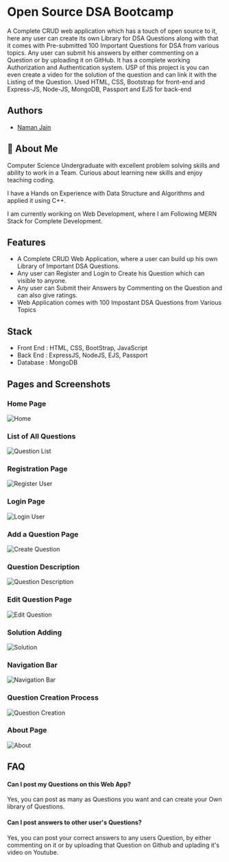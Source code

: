 
# Open Source DSA Bootcamp

A Complete CRUD web application which has a touch of open source to it, here any user
can create its own Library for DSA Questions along with that it comes with Pre-submitted 100 Important Questions for
DSA from various topics. Any user can submit his answers by either commenting on a Question or by uploading it on
GitHub. It has a complete working Authorization and Authentication system. USP of this project is you can even create a
video for the solution of the question and can link it with the Listing of the Question. Used HTML, CSS, Bootstrap for
front-end and Express-JS, Node-JS, MongoDB, Passport and EJS for back-end

## Authors

- [Naman Jain](https://www.github.com/namanjn619)

  
## 🚀 About Me
Computer Science Undergraduate with excellent problem solving skills and ability to work in a Team. Curious about learning new skills and enjoy teaching coding.

I have a Hands on Experience with Data Structure and Algorithms and applied it using C++.

I am currently woriking on Web Development, where I am Following MERN Stack for Complete Development.

  
## Features

- A Complete CRUD Web Application, where a user can build up his own Library of Important DSA Questions.
- Any user can Register and Login to Create his Question which can visible to anyone.
- Any user can Submit their Answers by Commenting on the Question and can also give ratings.
- Web Application comes with 100 Impostant DSA Questions from Various Topics


## Stack
- Front End : HTML, CSS, BootStrap, JavaScript
- Back End : ExpressJS, NodeJS, EJS, Passport
- Database : MongoDB
  
## Pages and Screenshots
### Home Page
![Home](https://github.com/namanjn619/DSA-Bootcamp/blob/master/Images/home.png)
### List of All Questions
![Question List](https://github.com/namanjn619/DSA-Bootcamp/blob/master/Images/question%20list.png)
### Registration Page
![Register User](https://github.com/namanjn619/DSA-Bootcamp/blob/master/Images/register%20user.png)
### Login Page
![Login User](https://github.com/namanjn619/DSA-Bootcamp/blob/master/Images/login%20page.png)
### Add a Question Page
![Create Question](https://github.com/namanjn619/DSA-Bootcamp/blob/master/Images/adding%20solution.png)
### Question Description
![Question Description](https://github.com/namanjn619/DSA-Bootcamp/blob/master/Images/question%20description.png)
### Edit Question Page
![Edit Question](https://github.com/namanjn619/DSA-Bootcamp/blob/master/Images/edit%20question.png)
### Solution Adding
![Solution](https://github.com/namanjn619/DSA-Bootcamp/blob/master/Images/adding%20solution.png)
### Navigation Bar
![Navigation Bar](https://github.com/namanjn619/DSA-Bootcamp/blob/master/Images/navigation.png)
### Question Creation Process
![Question Creation](https://github.com/namanjn619/DSA-Bootcamp/blob/master/Images/question%20creation.png)
### About Page
![About](https://github.com/namanjn619/DSA-Bootcamp/blob/master/Images/about.png)

  
## FAQ

#### Can I post my Questions on this Web App?

Yes, you can post as many as Questions you want and can create your Own library of Questions.

#### Can I post answers to other user's Questions?

Yes, you can post your correct answers to any users Question, by either commenting on it or by uploading that Question on Github and uplading it's video on Youtube. 

  
